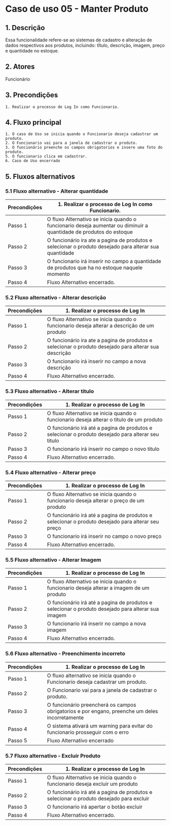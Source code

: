 
# Caso de uso 05 - Manter Produto

## 1. Descrição
Essa funcionalidade refere-se ao sistemas de cadastro e alteração de dados respectivos aos produtos, incluindo: tÍtulo, descrição, imagem, preço e quantidade no estoque.

## 2. Atores
Funcionário

## 3. Precondições

	1. Realizar o processo de Log In como Funcionario.
 
## 4. Fluxo principal

    1. O caso de Uso se inicia quando o Funcionario deseja cadastrar um produto.
    2. O Funcionario vai para a janela de cadastrar o produto.
    3. O funcionário preenche os campos obrigatorios e insere uma foto do produto.
    5. O funcionario clica em cadastrar.
    6. Caso de Uso encerrado

## 5. Fluxos alternativos

### 5.1 Fluxo alternativo - Alterar quantidade

| **Precondições**  |1. Realizar o processo de Log In como Funcionario. |
| --- | --- |
|  Passo 1   | O fluxo Alternativo se inicia quando o funcionario deseja aumentar ou diminuir a quantidade de produtos do estoque|
|  Passo 2   | O funcionário ira ate a pagina de produtos e selecionar o produto desejado para alterar sua quantidade |
|  Passo 3   | O funcionario irá inserir no campo a quantidade de produtos que ha no estoque naquele momento|
|  Passo 4   | Fluxo Alternativo encerrado. |

### 5.2 Fluxo alternativo - Alterar descrição

| **Precondições**  |1. Realizar o processo de Log In |
| --- | --- |
|  Passo 1   | O fluxo Alternativo se inicia quando o funcionario deseja alterar a descrição de um produto|
|  Passo 2   | O funcionário ira ate a pagina de produtos e selecionar o produto desejado para alterar sua descrição |
|  Passo 3   | O funcionario irá inserir no campo a nova descrição|
|  Passo 4   | Fluxo Alternativo encerrado. |

### 5.3 Fluxo alternativo - Alterar titulo

| **Precondições**  |1. Realizar o processo de Log In |
| --- | --- |
|  Passo 1   | O fluxo Alternativo se inicia quando o funcionario deseja alterar o titulo de um produto|
|  Passo 2   | O funcionário irá até a pagina de produtos e selecionar o produto desejado para alterar seu titulo |
|  Passo 3   | O funcionario irá inserir no campo o novo titulo|
|  Passo 4   | Fluxo Alternativo encerrado. |


### 5.4 Fluxo alternativo - Alterar preço

| **Precondições**  |1. Realizar o processo de Log In |
| --- | --- |
|  Passo 1   | O fluxo Alternativo se inicia quando o funcionario deseja alterar o preço de um produto|
|  Passo 2   | O funcionário irá até a pagina de produtos e selecionar o produto desejado para alterar seu preço |
|  Passo 3   | O funcionario irá inserir no campo o novo preço|
|  Passo 4   | Fluxo Alternativo encerrado. |

### 5.5 Fluxo alternativo - Alterar Imagem

| **Precondições**  |1. Realizar o processo de Log In |
| --- | --- |
|  Passo 1   | O fluxo Alternativo se inicia quando o funcionario deseja alterar a imagem de um produto|
|  Passo 2   | O funcionário irá até a pagina de produtos e selecionar o produto desejado para alterar sua imagem |
|  Passo 3   | O funcionario irá inserir no campo a nova imagem|
|  Passo 4   | Fluxo Alternativo encerrado. |


### 5.6 Fluxo alternativo - Preenchimento incorreto

| **Precondições**  |1. Realizar o processo de Log In |
| --- | --- |
|  Passo 1   | O fluxo alternativo se inicia quando o Funcionario deseja cadastrar um produto.|
|  Passo 2   | O Funcionario vai para a janela de cadastrar o produto. |
|  Passo 3   | O funcionário preencherá os campos obrigatorios e por engano, preenche um deles incorretamente|
|  Passo 4   | O sistema ativará um warning para evitar do funcionario prosseguir com o erro
| Passo 5 | Fluxo Alternativo encerrado|

### 5.7 Fluxo alternativo - Excluir Produto

| **Precondições**  |1. Realizar o processo de Log In |
| --- | --- |
|  Passo 1   | O fluxo Alternativo se inicia quando o funcionario deseja excluir um produto|
|  Passo 2   | O funcionário irá até a pagina de produtos e selecionar o produto desejado para excluir |
|  Passo 3   | O funcionario irá apertar o botão excluir|
|  Passo 4   | Fluxo Alternativo encerrado. |
